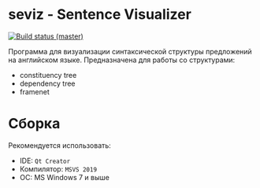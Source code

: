 # seviz - Sentence Visualizer 

[![Build status (master)](https://ci.appveyor.com/api/projects/status/yrnfab6uegxch5q6/branch/master?svg=true)](https://ci.appveyor.com/project/eltimen/seviz/branch/master)

Программа для визуализации синтаксической структуры предложений на английском языке. 
Предназначена для работы со структурами:
 * constituency tree
 * dependency tree
 * framenet
 
# Сборка
Рекомендуется использовать:
* IDE: `Qt Creator`
* Компилятор: `MSVS 2019`
* ОС: MS Windows 7 и выше
 
